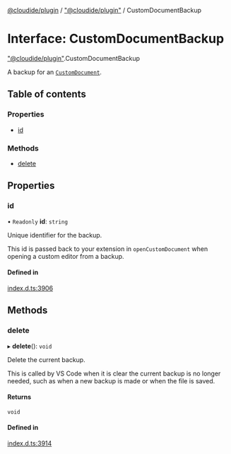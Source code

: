 [@cloudide/plugin](../README.md) / ["@cloudide/plugin"](../modules/_cloudide_plugin_.md) / CustomDocumentBackup

# Interface: CustomDocumentBackup

["@cloudide/plugin"](../modules/_cloudide_plugin_.md).CustomDocumentBackup

A backup for an [`CustomDocument`](#CustomDocument).

## Table of contents

### Properties

- [id](cloudide_plugin_.CustomDocumentBackup.md#id)

### Methods

- [delete](cloudide_plugin_.CustomDocumentBackup.md#delete)

## Properties

### id

• `Readonly` **id**: `string`

Unique identifier for the backup.

This id is passed back to your extension in `openCustomDocument` when opening a custom editor from a backup.

#### Defined in

[index.d.ts:3906](https://github.com/shuyaqian/cloudide-plugin-api/blob/26b31b9/index.d.ts#L3906)

## Methods

### delete

▸ **delete**(): `void`

Delete the current backup.

This is called by VS Code when it is clear the current backup is no longer needed, such as when a new backup
is made or when the file is saved.

#### Returns

`void`

#### Defined in

[index.d.ts:3914](https://github.com/shuyaqian/cloudide-plugin-api/blob/26b31b9/index.d.ts#L3914)
